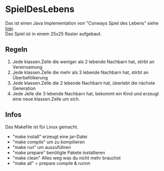 # SpielDesLebens
Das ist einen Java Implementation von "Conways Spiel des Lebens" siehe [hier](https://de.wikipedia.org/wiki/Conways_Spiel_des_Lebens). <br>
Das Spiel ist in einem 25x25 Raster aufgebaut.
## Regeln
1. Jede klassen.Zelle die weniger als 2 lebende Nachbarn hat, stirbt an Vereinsamung
2. Jede klassen.Zelle die mehr als 3 lebende Nachbarn hat, stirbt an Überbefölkerung
3. Jede klassen.Zelle die 2 lebende Nachbarn hat, überlebt die nächste Generation
4. Jede Jelle die 3 lebende Nachbarn hat, bekommt ein Kind und erzeugt eine neue klassen.Zelle um sich.

## Infos
Das Makefile ist für Linux gemacht.
* "make install" erzeugt eine jar-Datei
* "make compile" um zu kompilieren
* "make run" um auszuführen
* "make prepare" benötigte Pakete installieren
* "make clean" Alles weg was du nicht mehr brauchst
* "make all" = prepare compile & runnn
